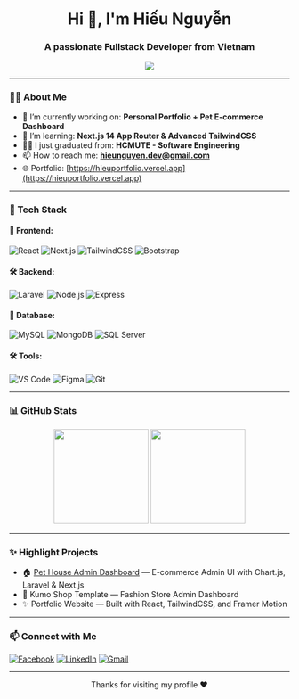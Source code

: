 <h1 align="center">Hi 👋, I'm Hiếu Nguyễn</h1>
<h3 align="center">A passionate Fullstack Developer from Vietnam</h3>

<p align="center">
  <img src="https://readme-typing-svg.demolab.com/?lines=Fullstack%20Web%20Developer;React%20%7C%20Next.js%20%7C%20Laravel%20%7C%20Node.js;Love%20to%20build%20UI%20and%20APIs&center=true&width=500&height=45">
</p>

---

### 🧑‍💻 About Me

- 🔭 I’m currently working on: **Personal Portfolio + Pet E-commerce Dashboard**
- 🌱 I’m learning: **Next.js 14 App Router & Advanced TailwindCSS**
- 👨‍🎓 I just graduated from: **HCMUTE - Software Engineering**
- 📫 How to reach me: **hieunguyen.dev@gmail.com**
- 🌐 Portfolio: [https://hieuportfolio.vercel.app](https://hieuportfolio.vercel.app)

---

### 🚀 Tech Stack

#### 🧩 Frontend:
![React](https://img.shields.io/badge/React-20232A?style=flat&logo=react)
![Next.js](https://img.shields.io/badge/Next.js-black?style=flat&logo=next.js)
![TailwindCSS](https://img.shields.io/badge/TailwindCSS-06B6D4?style=flat&logo=tailwindcss)
![Bootstrap](https://img.shields.io/badge/Bootstrap-563D7C?style=flat&logo=bootstrap)

#### 🛠 Backend:
![Laravel](https://img.shields.io/badge/Laravel-E74430?style=flat&logo=laravel)
![Node.js](https://img.shields.io/badge/Node.js-339933?style=flat&logo=node.js)
![Express](https://img.shields.io/badge/Express.js-000000?style=flat&logo=express)

#### 💾 Database:
![MySQL](https://img.shields.io/badge/MySQL-4479A1?style=flat&logo=mysql)
![MongoDB](https://img.shields.io/badge/MongoDB-4EA94B?style=flat&logo=mongodb)
![SQL Server](https://img.shields.io/badge/SQL_Server-CC2927?style=flat&logo=microsoft-sql-server)

#### 🛠 Tools:
![VS Code](https://img.shields.io/badge/VS_Code-007ACC?style=flat&logo=visual-studio-code)
![Figma](https://img.shields.io/badge/Figma-F24E1E?style=flat&logo=figma)
![Git](https://img.shields.io/badge/Git-F05032?style=flat&logo=git)

---

### 📊 GitHub Stats

<p align="center">
  <img src="https://github-readme-stats.vercel.app/api?username=nguyenhtbww&show_icons=true&theme=radical&count_private=true" height="170"/>
  <img src="https://github-readme-stats.vercel.app/api/top-langs/?username=nguyenhtbww&layout=compact&theme=radical" height="170"/>
</p>

---

### ✨ Highlight Projects

- 🏠 [Pet House Admin Dashboard](https://pethouse.click) — E-commerce Admin UI with Chart.js, Laravel & Next.js
- 🛒 Kumo Shop Template — Fashion Store Admin Dashboard
- ✨ Portfolio Website — Built with React, TailwindCSS, and Framer Motion

---

### 📫 Connect with Me

[![Facebook](https://img.shields.io/badge/Facebook-1877F2?style=flat&logo=facebook&logoColor=white)](https://facebook.com/)
[![LinkedIn](https://img.shields.io/badge/LinkedIn-0A66C2?style=flat&logo=linkedin&logoColor=white)](https://linkedin.com/)
[![Gmail](https://img.shields.io/badge/Gmail-D14836?style=flat&logo=gmail&logoColor=white)](mailto:hieunguyen.dev@gmail.com)

---

<p align="center">Thanks for visiting my profile ❤️</p>
